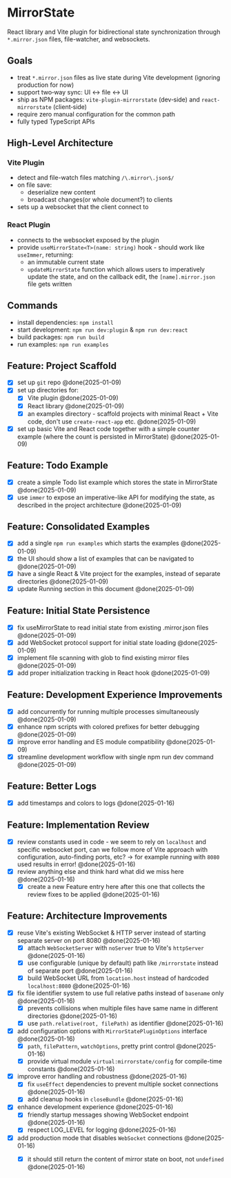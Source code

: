 # MirrorState

React library and Vite plugin for bidirectional state synchronization through `*.mirror.json` files, file-watcher, and websockets.

## Goals

- treat `*.mirror.json` files as live state during Vite development (ignoring production for now)
- support two‑way sync: UI <-> file <-> UI
- ship as NPM packages: `vite-plugin-mirrorstate` (dev‑side) and `react-mirrorstate` (client‑side)
- require zero manual configuration for the common path
- fully typed TypeScript APIs

## High-Level Architecture

### Vite Plugin

- detect and file-watch files matching `/\.mirror\.json$/`
- on file save:
  - deserialize new content 
  - broadcast changes(or whole document?) to clients
- sets up a websocket that the client connect to

### React Plugin

- connects to the websocket exposed by the plugin
- provide `useMirrorState<T>(name: string)` hook - should work like `useImmer`, returning:
  - an immutable current state
  - `updateMirrorState` function which allows users to imperatively update the state, and on the callback edit, the `[name].mirror.json` file gets written

## Commands

- install dependencies: `npm install`
- start development: `npm run dev:plugin` & `npm run dev:react`
- build packages: `npm run build`
- run examples: `npm run examples`

## Feature: Project Scaffold

- [x] set up `git` repo @done(2025-01-09)
- [x] set up directories for:
  - [x] Vite plugin @done(2025-01-09)
  - [x] React library @done(2025-01-09)
  - [x] an examples directory - scaffold projects with minimal React + Vite code, don't use `create-react-app` etc. @done(2025-01-09)
- [x] set up basic Vite and React code together with a simple counter example (where the count is persisted in MirrorState) @done(2025-01-09)

## Feature: Todo Example

- [x] create a simple Todo list example which stores the state in MirrorState @done(2025-01-09)
- [x] use `immer` to expose an imperative-like API for modifying the state, as described in the project architecture @done(2025-01-09)

## Feature: Consolidated Examples

- [x] add a single `npm run examples` which starts the examples @done(2025-01-09)
- [x] the UI should show a list of examples that can be navigated to @done(2025-01-09)
- [x] have a single React & Vite project for the examples, instead of separate directories @done(2025-01-09)
- [x] update Running section in this document @done(2025-01-09)

## Feature: Initial State Persistence

- [x] fix useMirrorState to read initial state from existing .mirror.json files @done(2025-01-09)
- [x] add WebSocket protocol support for initial state loading @done(2025-01-09)
- [x] implement file scanning with glob to find existing mirror files @done(2025-01-09)
- [x] add proper initialization tracking in React hook @done(2025-01-09)

## Feature: Development Experience Improvements

- [x] add concurrently for running multiple processes simultaneously @done(2025-01-09)
- [x] enhance npm scripts with colored prefixes for better debugging @done(2025-01-09)
- [x] improve error handling and ES module compatibility @done(2025-01-09)
- [x] streamline development workflow with single npm run dev command @done(2025-01-09)

## Feature: Better Logs

- [x] add timestamps and colors to logs @done(2025-01-16)

## Feature: Implementation Review

- [x] review constants used in code - we seem to rely on `localhost` and specific websocket port, can we follow more of Vite approach with configuration, auto-finding ports, etc? -> for example running with `8080` used results in error! @done(2025-01-16)
- [x] review anything else and think hard what did we miss here @done(2025-01-16)
  - [x] create a new Feature entry here after this one that collects the review fixes to be applied @done(2025-01-16)

## Feature: Architecture Improvements

- [x] reuse Vite's existing WebSocket & HTTP server instead of starting separate server on port 8080 @done(2025-01-16)
  - [x] attach `WebSocketServer` with `noServer` true to Vite's `httpServer` @done(2025-01-16)
  - [x] use configurable (unique by default) path like `/mirrorstate` instead of separate port @done(2025-01-16)
  - [x] build WebSocket URL from `location.host` instead of hardcoded `localhost:8080` @done(2025-01-16)

- [x] fix file identifier system to use full relative paths instead of `basename` only @done(2025-01-16)
  - [x] prevents collisions when multiple files have same name in different directories @done(2025-01-16)
  - [x] use `path.relative(root, filePath)` as identifier @done(2025-01-16)

- [x] add configuration options with `MirrorStatePluginOptions` interface @done(2025-01-16)
  - [x] `path`, `filePattern`, `watchOptions`, pretty print control @done(2025-01-16)
  - [x] provide virtual module `virtual:mirrorstate/config` for compile-time constants @done(2025-01-16)

- [x] improve error handling and robustness @done(2025-01-16)
  - [x] fix `useEffect` dependencies to prevent multiple socket connections @done(2025-01-16)
  - [x] add cleanup hooks in `closeBundle` @done(2025-01-16)

- [x] enhance development experience @done(2025-01-16)
  - [x] friendly startup messages showing WebSocket endpoint @done(2025-01-16)
  - [x] respect LOG_LEVEL for logging @done(2025-01-16)

- [x] add production mode that disables `WebSocket` connections @done(2025-01-16)
  - [x] it should still return the content of mirror state on boot, not `undefined` @done(2025-01-16)

